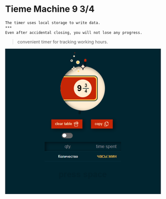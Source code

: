 # Tieme Machine 9 3/4

```
The timer uses local storage to write data.
***
Even after accidental closing, you will not lose any progress.
```
> convenient timer for tracking working hours.

![alt text](/img/scrin_one.PNG)